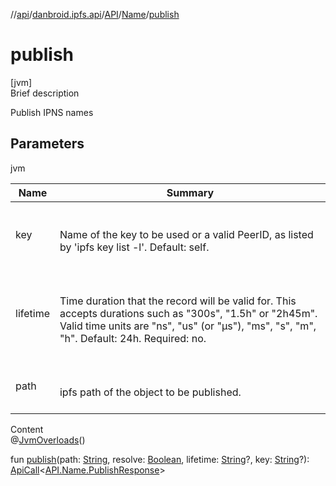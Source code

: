 //[api](../../../index.md)/[danbroid.ipfs.api](../../index.md)/[API](../index.md)/[Name](index.md)/[publish](publish.md)



# publish  
[jvm]  
Brief description  


Publish IPNS names



## Parameters  
  
jvm  
  
|  Name|  Summary| 
|---|---|
| key| <br><br>Name of the key to be used or a valid PeerID, as listed by 'ipfs key list -l'. Default: self.<br><br>
| lifetime| <br><br>Time duration that the record will be valid for. This accepts durations such as "300s", "1.5h" or "2h45m". Valid time units are "ns", "us" (or "µs"), "ms", "s", "m", "h". Default: 24h. Required: no.<br><br>
| path| <br><br>ipfs path of the object to be published.<br><br>
  
  
Content  
@[JvmOverloads](https://kotlinlang.org/api/latest/jvm/stdlib/kotlin.jvm/-jvm-overloads/index.html)()  
  
fun [publish](publish.md)(path: [String](https://kotlinlang.org/api/latest/jvm/stdlib/kotlin/-string/index.html), resolve: [Boolean](https://kotlinlang.org/api/latest/jvm/stdlib/kotlin/-boolean/index.html), lifetime: [String](https://kotlinlang.org/api/latest/jvm/stdlib/kotlin/-string/index.html)?, key: [String](https://kotlinlang.org/api/latest/jvm/stdlib/kotlin/-string/index.html)?): [ApiCall](../../-api-call/index.md)<[API.Name.PublishResponse](-publish-response/index.md)>  



